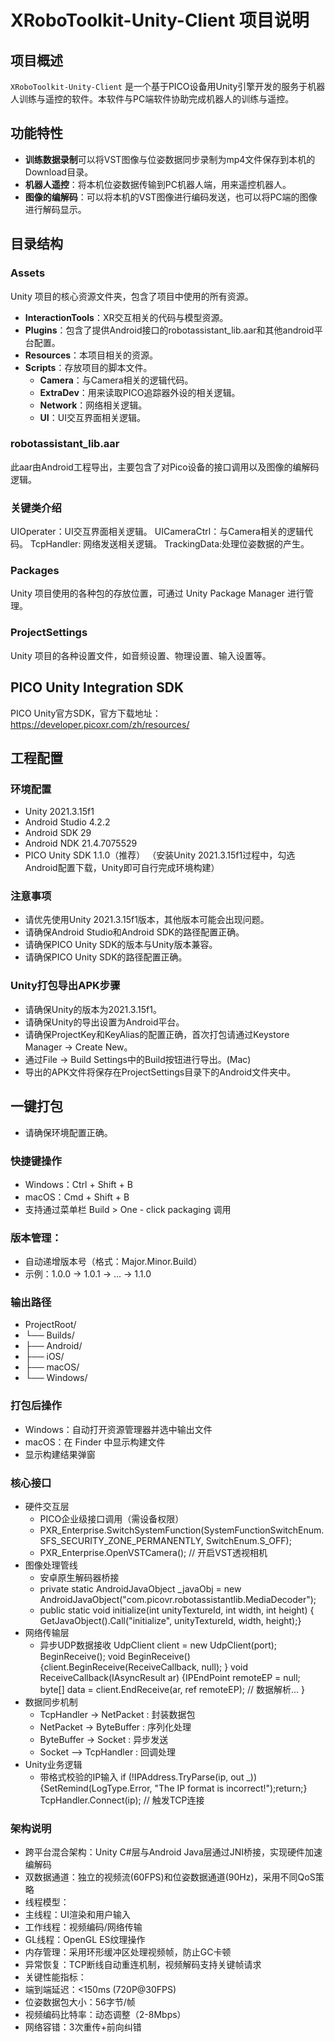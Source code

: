 # XRoboToolkit-Unity-Client 项目说明

## 项目概述
`XRoboToolkit-Unity-Client` 是一个基于PICO设备用Unity引擎开发的服务于机器人训练与遥控的软件。本软件与PC端软件协助完成机器人的训练与遥控。
## 功能特性
- **训练数据录制**可以将VST图像与位姿数据同步录制为mp4文件保存到本机的Download目录。
- **机器人遥控**：将本机位姿数据传输到PC机器人端，用来遥控机器人。
- **图像的编解码**：可以将本机的VST图像进行编码发送，也可以将PC端的图像进行解码显示。

## 目录结构

### Assets
Unity 项目的核心资源文件夹，包含了项目中使用的所有资源。
- **InteractionTools**：XR交互相关的代码与模型资源。
- **Plugins**：包含了提供Android接口的robotassistant_lib.aar和其他android平台配置。
- **Resources**：本项目相关的资源。
- **Scripts**：存放项目的脚本文件。
  - **Camera**：与Camera相关的逻辑代码。
  - **ExtraDev**：用来读取PICO追踪器外设的相关逻辑。
  - **Network**：网络相关逻辑。
  - **UI**：UI交互界面相关逻辑。
### robotassistant_lib.aar
此aar由Android工程导出，主要包含了对Pico设备的接口调用以及图像的编解码逻辑。

### 关键类介绍
UIOperater：UI交互界面相关逻辑。
UICameraCtrl：与Camera相关的逻辑代码。
TcpHandler: 网络发送相关逻辑。
TrackingData:处理位姿数据的产生。

### Packages
Unity 项目使用的各种包的存放位置，可通过 Unity Package Manager 进行管理。

### ProjectSettings
Unity 项目的各种设置文件，如音频设置、物理设置、输入设置等。
## PICO Unity Integration SDK
PICO Unity官方SDK，官方下载地址：https://developer.picoxr.com/zh/resources/

## 工程配置
### 环境配置
- Unity 2021.3.15f1
- Android Studio 4.2.2
- Android SDK 29
- Android NDK 21.4.7075529
- PICO Unity SDK 1.1.0（推荐）
（安装Unity 2021.3.15f1过程中，勾选Android配置下载，Unity即可自行完成环境构建）

### 注意事项 
- 请优先使用Unity 2021.3.15f1版本，其他版本可能会出现问题。
- 请确保Android Studio和Android SDK的路径配置正确。
- 请确保PICO Unity SDK的版本与Unity版本兼容。
- 请确保PICO Unity SDK的路径配置正确。

### Unity打包导出APK步骤
- 请确保Unity的版本为2021.3.15f1。
- 请确保Unity的导出设置为Android平台。
- 请确保ProjectKey和KeyAlias的配置正确，首次打包请通过Keystore Manager -> Create New。
- 通过File -> Build Settings中的Build按钮进行导出。(Mac)
- 导出的APK文件将保存在ProjectSettings目录下的Android文件夹中。

## 一键打包
- 请确保环境配置正确。

### 快捷键操作
- Windows：Ctrl + Shift + B
- macOS：Cmd + Shift + B
- 支持通过菜单栏 Build > One - click packaging 调用

### 版本管理：
- 自动递增版本号（格式：Major.Minor.Build）
- 示例：1.0.0 → 1.0.1 → ... → 1.1.0

### 输出路径
- ProjectRoot/
- └── Builds/
-  ├── Android/
-   ├── iOS/
-   ├── macOS/
-   └── Windows/

### 打包后操作
- Windows：自动打开资源管理器并选中输出文件
- macOS：在 Finder 中显示构建文件
- 显示构建结果弹窗

### 核心接口
- 硬件交互层
  - PICO企业级接口调用（需设备权限）
  - PXR_Enterprise.SwitchSystemFunction(SystemFunctionSwitchEnum.SFS_SECURITY_ZONE_PERMANENTLY, SwitchEnum.S_OFF);
  - PXR_Enterprise.OpenVSTCamera(); // 开启VST透视相机
- 图像处理管线
  - 安卓原生解码器桥接
  - private static AndroidJavaObject _javaObj = new AndroidJavaObject("com.picovr.robotassistantlib.MediaDecoder");
  - public static void initialize(int unityTextureId, int width, int height) {
    GetJavaObject().Call("initialize", unityTextureId, width, height);}
- 网络传输层
  - 异步UDP数据接收
    UdpClient client = new UdpClient(port);
    BeginReceive();
    void BeginReceive() {client.BeginReceive(ReceiveCallback, null); }
    void ReceiveCallback(IAsyncResult ar) {IPEndPoint remoteEP = null; byte[] data = client.EndReceive(ar, ref remoteEP); // 数据解析... }
- 数据同步机制
  - TcpHandler -> NetPacket : 封装数据包
  - NetPacket -> ByteBuffer : 序列化处理
  - ByteBuffer -> Socket : 异步发送
  - Socket --> TcpHandler : 回调处理
- Unity业务逻辑
  - 带格式校验的IP输入
    if (!IPAddress.TryParse(ip, out _)) {SetRemind(LogType.Error, "The IP format is incorrect!");return;}
    TcpHandler.Connect(ip); // 触发TCP连接

### 架构说明
- 跨平台混合架构：Unity C#层与Android Java层通过JNI桥接，实现硬件加速编解码
- 双数据通道：独立的视频流(60FPS)和位姿数据通道(90Hz)，采用不同QoS策略
- 线程模型：
- 主线程：UI渲染和用户输入
- 工作线程：视频编码/网络传输
- GL线程：OpenGL ES纹理操作
- 内存管理：采用环形缓冲区处理视频帧，防止GC卡顿
- 异常恢复：TCP断线自动重连机制，视频解码支持关键帧请求
- 关键性能指标：
- 端到端延迟：<150ms (720P@30FPS)
- 位姿数据包大小：56字节/帧
- 视频编码比特率：动态调整（2-8Mbps）
- 网络容错：3次重传+前向纠错